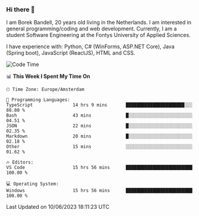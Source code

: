 ### Hi there 👋

I am Borek Bandell, 20 years old living in the Netherlands. I am interested in general programming/coding and web development. Currently, I am a student Software Engineering at the Fontys University of Applied Sciences.

I have experience with: Python, C# (WinForms, ASP.NET Core), Java (Spring boot), JavaScript (ReactJS), HTML and CSS.

<!--START_SECTION:waka-->
![Code Time](http://img.shields.io/badge/Code%20Time-612%20hrs%2027%20mins-blue)

📊 **This Week I Spent My Time On** 

```text
🕑︎ Time Zone: Europe/Amsterdam

💬 Programming Languages: 
TypeScript               14 hrs 9 mins       ██████████████████████░░░   88.80 % 
Bash                     43 mins             █░░░░░░░░░░░░░░░░░░░░░░░░   04.51 % 
JSON                     22 mins             █░░░░░░░░░░░░░░░░░░░░░░░░   02.35 % 
Markdown                 20 mins             █░░░░░░░░░░░░░░░░░░░░░░░░   02.18 % 
Other                    15 mins             ░░░░░░░░░░░░░░░░░░░░░░░░░   01.62 % 

🔥 Editors: 
VS Code                  15 hrs 56 mins      █████████████████████████   100.00 % 

💻 Operating System: 
Windows                  15 hrs 56 mins      █████████████████████████   100.00 % 
```


 Last Updated on 10/06/2023 18:11:23 UTC
<!--END_SECTION:waka-->

<!--**tcBorek2002/tcBorek2002** is a ✨ _special_ ✨ repository because its `README.md` (this file) appears on your GitHub profile.

Here are some ideas to get you started:

- 🔭 I’m currently working on ...
- 🌱 I’m currently learning ...
- 👯 I’m looking to collaborate on ...
- 🤔 I’m looking for help with ...
- 💬 Ask me about ...
- 📫 How to reach me: ...
- 😄 Pronouns: ...
- ⚡ Fun fact: ...
-->

